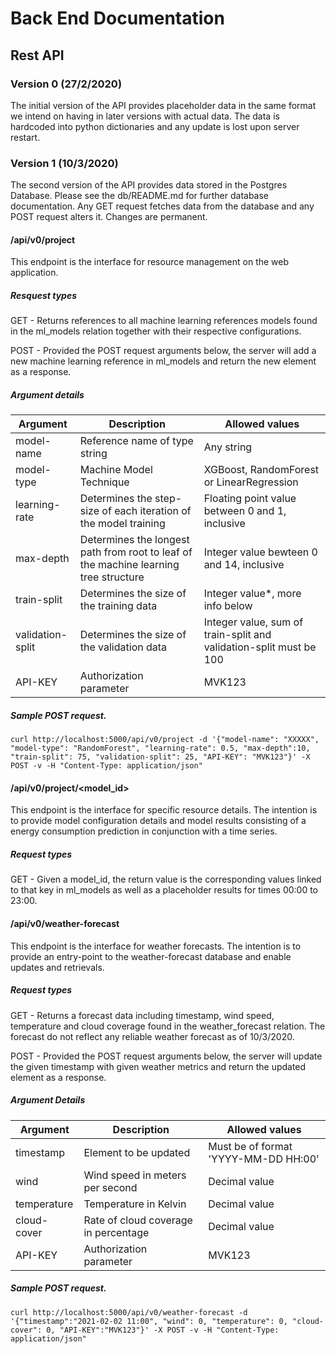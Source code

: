 # Back End Documentation

## Rest API

### Version 0 (27/2/2020)

The initial version of the API provides placeholder data in the same format we intend on having in later versions with actual data. The data is hardcoded into python dictionaries and any update is lost upon server restart. 

### Version 1 (10/3/2020)
The second version of the API provides data stored in the Postgres Database. Please see the db/README.md for further database documentation. Any GET request fetches data from the database and any POST request alters it. Changes are permanent. 

#### /api/v0/project

This endpoint is the interface for resource management on the web application.

##### Resquest types

GET - Returns references to all machine learning references models found in the ml_models relation together with their respective configurations.

POST - Provided the POST request arguments below, the server will add a new machine learning reference in ml_models and return the new element as a response.

##### Argument details 
| Argument | Description | Allowed values |
| ---------------- | ------------------------------------------------------------------------------------ | ------------------------------------------------------------------ |
| model-name | Reference name of type string | Any string |
| model-type | Machine Model Technique | XGBoost, RandomForest or LinearRegression |
| learning-rate | Determines the step-size of each iteration of the model training | Floating point value between 0 and 1, inclusive |
| max-depth | Determines the longest path from root to leaf of the machine learning tree structure | Integer value bewteen 0 and 14, inclusive |
| train-split | Determines the size of the training data | Integer value\*, more info below |
| validation-split | Determines the size of the validation data | Integer value, sum of train-split and validation-split must be 100 |
| API-KEY | Authorization parameter | MVK123 |

##### Sample POST request. 

```
curl http://localhost:5000/api/v0/project -d '{"model-name": "XXXXX", "model-type": "RandomForest", "learning-rate": 0.5, "max-depth":10, "train-split": 75, "validation-split": 25, "API-KEY": "MVK123"}' -X POST -v -H "Content-Type: application/json"
```

#### /api/v0/project/<model_id>
This endpoint is the interface for specific resource details. The intention is to provide model configuration details and model results consisting of a energy consumption prediction in conjunction with a time series. 

##### Request types

GET - Given a model_id, the return value is the corresponding values linked to that key in ml_models as well as a placeholder results for times 00:00 to 23:00. 

#### /api/v0/weather-forecast
This endpoint is the interface for weather forecasts. The intention is to provide an entry-point to the weather-forecast database and enable updates and retrievals. 

##### Request types

GET - Returns a forecast data including timestamp, wind speed, temperature and cloud coverage found in the weather_forecast relation. The forecast do not reflect any reliable weather forecast as of 10/3/2020. 

POST - Provided the POST request arguments below, the server will update the given timestamp with given weather metrics and return the updated element as a response.

##### Argument Details
| Argument | Description | Allowed values |
| ---------------- | ------------------------------------------------------------------------------------ | ------------------------------------------------------------------ |
| timestamp | Element to be updated | Must be of format 'YYYY-MM-DD HH:00'|
| wind | Wind speed in meters per second | Decimal value |
| temperature | Temperature in Kelvin | Decimal value |
| cloud-cover | Rate of cloud coverage in percentage | Decimal value |
| API-KEY | Authorization parameter | MVK123 |

##### Sample POST request. 

```
curl http://localhost:5000/api/v0/weather-forecast -d '{"timestamp":"2021-02-02 11:00", "wind": 0, "temperature": 0, "cloud-cover": 0, "API-KEY":"MVK123"}' -X POST -v -H "Content-Type: application/json"
```